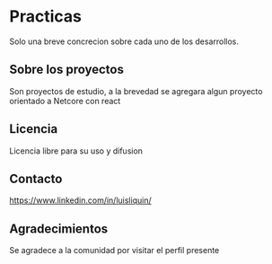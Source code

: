 # Practicas
Solo una breve concrecion sobre cada uno de los desarrollos.

## Sobre los proyectos
Son proyectos de estudio, a la brevedad se agregara algun proyecto orientado a Netcore con react

## Licencia
Licencia libre para su uso y difusion

## Contacto
https://www.linkedin.com/in/luisliquin/

## Agradecimientos
Se agradece a la comunidad por visitar el perfil presente
